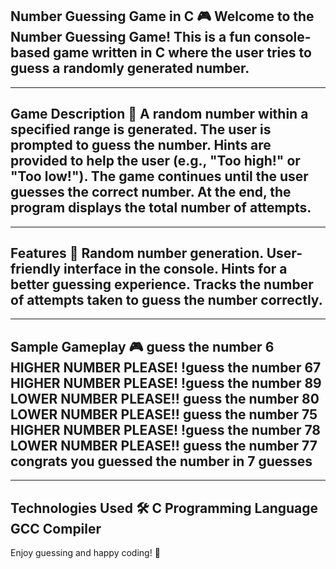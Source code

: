 Number Guessing Game in C 🎮
Welcome to the Number Guessing Game! This is a fun console-based game written in C where the user tries to guess a randomly generated number.
-----------------------------------------------------------------------------------------------------------------------------------------------


-----------------------------------------------------------------------------------
Game Description 📜
A random number within a specified range is generated.
The user is prompted to guess the number.
Hints are provided to help the user (e.g., "Too high!" or "Too low!").
The game continues until the user guesses the correct number.
At the end, the program displays the total number of attempts.
------------------------------------------------------------------------------------


------------------------------------------------------------------------------------
Features 🌟
Random number generation.
User-friendly interface in the console.
Hints for a better guessing experience.
Tracks the number of attempts taken to guess the number correctly.
-------------------------------------------------------------------------------------


--------------------------------------------------------------------------------------
Sample Gameplay 🎮
guess the number 
6
HIGHER NUMBER PLEASE!
!guess the number 67 
HIGHER NUMBER PLEASE!
!guess the number 89 
LOWER NUMBER PLEASE!!
guess the number 80  
LOWER NUMBER PLEASE!!
guess the number 75  
HIGHER NUMBER PLEASE!
!guess the number 78 
LOWER NUMBER PLEASE!!
guess the number 77  
congrats
you guessed the number in 7 guesses
---------------------------------------------------------------------------------------

---------------------------------------------------------------------------------------
Technologies Used 🛠️
C Programming Language
GCC Compiler
---------------------------------------------------------------------------------------

Enjoy guessing and happy coding! 🎉
